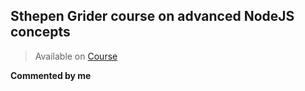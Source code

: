 ## Sthepen Grider course on advanced NodeJS concepts
> Available on [Course](https://www.udemy.com/advanced-node-for-developers)

**Commented by me**